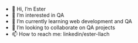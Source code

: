 - 👋 Hi, I’m Ester
- 👀 I’m interested in QA
- 🌱 I’m currently learning web development and QA
- 💞️ I’m looking to collaborate on QA projects
- 📫 How to reach me: linkedin/ester-llach

<!---
Ellbcn/Ellbcn is a ✨ special ✨ repository because its `README.md` (this file) appears on your GitHub profile.
You can click the Preview link to take a look at your changes.
--->
